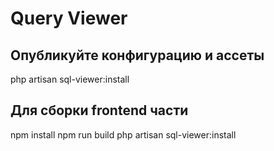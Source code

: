 # Query Viewer

## Опубликуйте конфигурацию и ассеты

php artisan sql-viewer:install

## Для сборки frontend части

npm install
npm run build
php artisan sql-viewer:install
